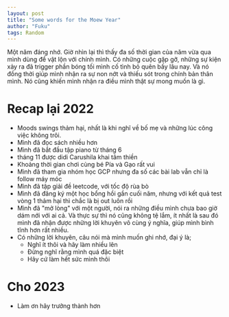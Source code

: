 ```yaml
---
layout: post
title: "Some words for the Moew Year"
author: "Fuku"
tags: Random
---
```


Một năm đáng nhớ. Giờ nhìn lại thì thấy đa số thời gian của năm vừa qua mình dùng để vật lộn với chính mình.
Có những cuộc gặp gỡ, những sự kiện xảy ra đã trigger phần bóng tối mình cố tình bỏ quên bấy lâu nay.
Và nó đồng thời giúp mình nhận ra sự non nớt và thiếu sót trong chính bản thân mình.
Nó cũng khiến mình nhận ra điều mình thật sự mong muốn là gì.

# Recap lại 2022
- Moods swings thảm hại, nhất là khi nghĩ về bố mẹ và những lúc công việc không trôi.
- Mình đã đọc sách nhiều hơn
- Mình đã bắt đầu tập piano từ tháng 6
- tháng 11 được didi Carushila khai tâm thiền
- Khoảng thời gian chơi cùng bé Pía và Gạo rất vui
- Mình đã tham gia nhóm học GCP nhưng đa số các bài lab vẫn chỉ là follow máy móc
- Mình đã tập giải đề leetcode, với tốc độ rùa bò
- Mình đã đăng ký một học bổng hồi gần cuối năm, nhưng với kết quả test vòng 1 thảm hại thì chắc là bị out luôn rồi
- Mình đã "mở lòng" với một người, nói ra những điều mình chưa bao giờ dám nới với ai cả. Và thực sự thì nó cũng không tệ lắm, ít nhất là sau đó mình đã nhận được những lời khuyên vô cùng ý nghĩa, giúp mình bình tĩnh hơn rất nhiều.
- Có những lời khuyên, câu nói mà mình muốn ghi nhớ, đại ý là;
    - Nghĩ ít thôi và hãy làm nhiều lên
    - Đừng nghĩ rằng mình quá đặc biệt
    - Hãy cứ làm hết sức mình thôi

# Cho 2023
- Làm ơn hãy trưởng thành hơn
